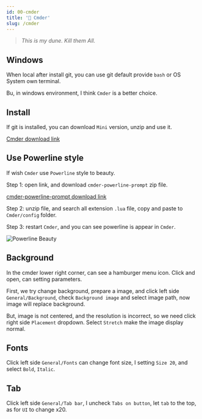 ```yaml
---
id: 00-cmder
title: '🔋 Cmder'
slug: /cmder
---
```


> _This is my dune. Kill them All._

## Windows

When local after install git, you can use git default provide `bash` or OS System own terminal.

Bu, in windows environment, I think `Cmder` is a better choice.

## Install

If git is installed, you can download `Mini` version, unzip and use it.

[Cmder download link](https://cmder.net/)

## Use Powerline style

If wish `Cmder` use `Powerline` style to beauty.

Step 1: open link, and download `cmder-powerline-prompt` zip file.

[cmder-powerline-prompt download link](https://github.com/AmrEldib/cmder-powerline-prompt)

Step 2: unzip file, and search all extension `.lua` file, copy and paste to `Cmder/config` folder.

Step 3: restart `Cmder`, and you can see powerline is appear in `Cmder`.

![Powerline Beauty](https://i.imgur.com/962KdS0.png)

## Background

In the cmder lower right corner, can see a hamburger menu icon. Click and open, can setting parameters.

First, we try change background, prepare a image, and click left side `General/Background`, check `Background image` and select image path, now image will replace background.

But, image is not centered, and the resolution is incorrect, so we need click right side `Placement` dropdown. Select `Stretch` make the image display normal.

## Fonts

Click left side `General/Fonts` can change font size, I setting `Size 20`, and select `Bold`, `Italic`.

## Tab

Click left side `General/Tab bar`, I uncheck `Tabs on button`, let `tab` to the top, as for `UI` to change x20.
